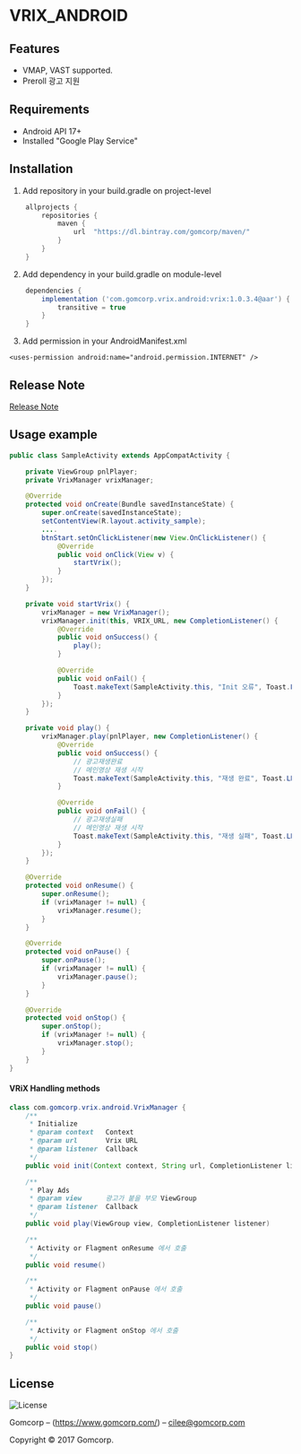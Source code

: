 # VRIX_ANDROID

## Features
- VMAP, VAST supported.
- Preroll 광고 지원

## Requirements

- Android API 17+
- Installed "Google Play Service"

## Installation
1. Add repository in your build.gradle on project-level
```groovy
    allprojects {
        repositories {
            maven {
                url  "https://dl.bintray.com/gomcorp/maven/"
            }
        }
    }
```

2. Add dependency in your build.gradle on module-level
```groovy
    dependencies {
        implementation ('com.gomcorp.vrix.android:vrix:1.0.3.4@aar') {
            transitive = true
        }
    }
```

3. Add permission in your AndroidManifest.xml
```
<uses-permission android:name="android.permission.INTERNET" />
```
## Release Note
[Release Note](https://github.com/Gomcorp/VRIX_ANDROID/wiki/Release-Note)

## Usage example
```java
public class SampleActivity extends AppCompatActivity {

    private ViewGroup pnlPlayer;
    private VrixManager vrixManager;

    @Override
    protected void onCreate(Bundle savedInstanceState) {
        super.onCreate(savedInstanceState);
        setContentView(R.layout.activity_sample);
        ....
        btnStart.setOnClickListener(new View.OnClickListener() {
            @Override
            public void onClick(View v) {
                startVrix();
            }
        });
    }

    private void startVrix() {
        vrixManager = new VrixManager();
        vrixManager.init(this, VRIX_URL, new CompletionListener() {
            @Override
            public void onSuccess() {
                play();
            }

            @Override
            public void onFail() {
                Toast.makeText(SampleActivity.this, "Init 오류", Toast.LENGTH_SHORT).show();
            }
        });
    }

    private void play() {
        vrixManager.play(pnlPlayer, new CompletionListener() {
            @Override
            public void onSuccess() {
                // 광고재생완료
                // 메인영상 재생 시작
                Toast.makeText(SampleActivity.this, "재생 완료", Toast.LENGTH_SHORT).show();
            }

            @Override
            public void onFail() {
                // 광고재생실패
                // 메인영상 재생 시작
                Toast.makeText(SampleActivity.this, "재생 실패", Toast.LENGTH_SHORT).show();
            }
        });
    }

    @Override
    protected void onResume() {
        super.onResume();
        if (vrixManager != null) {
            vrixManager.resume();
        }
    }

    @Override
    protected void onPause() {
        super.onPause();
        if (vrixManager != null) {
            vrixManager.pause();
        }
    }

    @Override
    protected void onStop() {
        super.onStop();
        if (vrixManager != null) {
            vrixManager.stop();
        }
    }
}
```

#### VRiX Handling methods
```java
class com.gomcorp.vrix.android.VrixManager {
    /**
     * Initialize
     * @param context   Context
     * @param url       Vrix URL
     * @param listener  Callback
     */
    public void init(Context context, String url, CompletionListener listener)

    /**
     * Play Ads
     * @param view      광고가 붙을 부모 ViewGroup
     * @param listener  Callback
     */
    public void play(ViewGroup view, CompletionListener listener)

    /**
     * Activity or Flagment onResume 에서 호출
     */
    public void resume()

    /**
     * Activity or Flagment onPause 에서 호출
     */
    public void pause()

    /**
     * Activity or Flagment onStop 에서 호출
     */
    public void stop()
}
```

## License

![License][license-image]

Gomcorp – (https://www.gomcorp.com/) – cilee@gomcorp.com

Copyright © 2017 Gomcorp.


[license-image]: https://img.shields.io/badge/License-MIT-blue.svg

